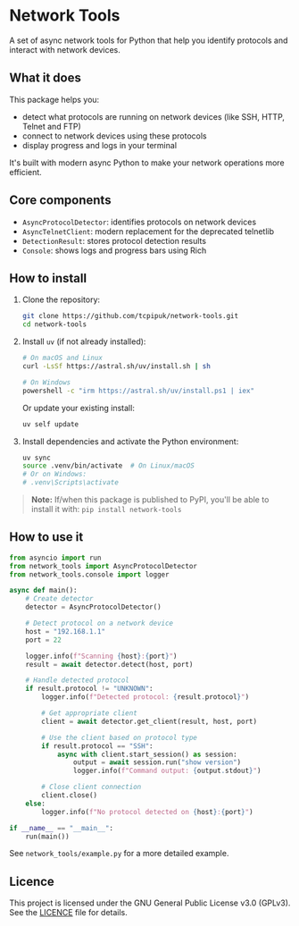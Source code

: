 # Network Tools

A set of async network tools for Python that help you identify protocols and interact with network devices.

## What it does

This package helps you:

- detect what protocols are running on network devices (like SSH, HTTP, Telnet and FTP)
- connect to network devices using these protocols
- display progress and logs in your terminal

It's built with modern async Python to make your network operations more efficient.

## Core components

- `AsyncProtocolDetector`: identifies protocols on network devices
- `AsyncTelnetClient`: modern replacement for the deprecated telnetlib
- `DetectionResult`: stores protocol detection results
- `Console`: shows logs and progress bars using Rich

## How to install

1. Clone the repository:

   ```bash
   git clone https://github.com/tcpipuk/network-tools.git
   cd network-tools
   ```

2. Install `uv` (if not already installed):

   ```bash
   # On macOS and Linux
   curl -LsSf https://astral.sh/uv/install.sh | sh

   # On Windows
   powershell -c "irm https://astral.sh/uv/install.ps1 | iex"
   ```

   Or update your existing install:

   ```bash
   uv self update
   ```

3. Install dependencies and activate the Python environment:

   ```bash
   uv sync
   source .venv/bin/activate  # On Linux/macOS
   # Or on Windows:
   # .venv\Scripts\activate
   ```

> **Note:** If/when this package is published to PyPI, you'll be able to install it with:
> `pip install network-tools`

## How to use it

```python
from asyncio import run
from network_tools import AsyncProtocolDetector
from network_tools.console import logger

async def main():
    # Create detector
    detector = AsyncProtocolDetector()

    # Detect protocol on a network device
    host = "192.168.1.1"
    port = 22

    logger.info(f"Scanning {host}:{port}")
    result = await detector.detect(host, port)

    # Handle detected protocol
    if result.protocol != "UNKNOWN":
        logger.info(f"Detected protocol: {result.protocol}")

        # Get appropriate client
        client = await detector.get_client(result, host, port)

        # Use the client based on protocol type
        if result.protocol == "SSH":
            async with client.start_session() as session:
                output = await session.run("show version")
                logger.info(f"Command output: {output.stdout}")

        # Close client connection
        client.close()
    else:
        logger.info(f"No protocol detected on {host}:{port}")

if __name__ == "__main__":
    run(main())
```

See `network_tools/example.py` for a more detailed example.

## Licence

This project is licensed under the GNU General Public License v3.0 (GPLv3).
See the [LICENCE](LICENCE) file for details.
